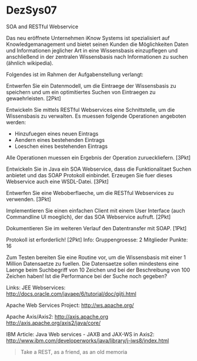 # DezSys07
SOA and RESTful Webservice

Das neu eröffnete Unternehmen iKnow Systems ist spezialisiert auf Knowledgemanagement und bietet seinen Kunden die Möglichkeiten Daten und Informationen jeglicher Art in eine Wissensbasis einzupflegen und anschließend in der zentralen Wissensbasis nach Informationen zu suchen (ähnlich wikipedia).

Folgendes ist im Rahmen der Aufgabenstellung verlangt:

Entwerfen Sie ein Datenmodell, um die Eintraege der Wissensbasis zu speichern und um ein optimitiertes Suchen von Eintraegen zu gewaehrleisten. [2Pkt]

Entwickeln Sie mittels RESTful Webservices eine Schnittstelle, um die Wissensbasis zu verwalten. Es muessen folgende Operationen angeboten werden:
- Hinzufuegen eines neuen Eintrags
- Aendern eines bestehenden Eintrags
- Loeschen eines bestehenden Eintrags

Alle Operationen muessen ein Ergebnis der Operation zurueckliefern. [3Pkt]

Entwickeln Sie in Java ein SOA Webservice, dass die Funktionalitaet Suchen anbietet und das SOAP Protokoll einbindet. Erzeugen Sie fuer dieses Webservice auch eine WSDL-Datei. [3Pkt]

Entwerfen Sie eine Weboberflaeche, um die RESTful Webservices zu verwenden. [3Pkt]

Implementieren Sie einen einfachen Client mit einem User Interface (auch Commandline UI moeglich), der das SOA Webservice aufruft. [2Pkt]

Dokumentieren Sie im weiteren Verlauf den Datentransfer mit SOAP. [1Pkt]

Protokoll ist erforderlich! [2Pkt]
Info:
Gruppengroesse: 2 Mitglieder
Punkte: 16

Zum Testen bereiten Sie eine Routine vor, um die Wissensbasis mit einer 1 Million Datensaetze zu fuellen. Die Datensaetze sollen mindestens eine Laenge beim Suchbegriff von 10 Zeichen und bei der Beschreibung von 100 Zeichen haben! Ist die Performance bei der Suche noch gegeben?

Links:
JEE Webservices: 
http://docs.oracle.com/javaee/6/tutorial/doc/gijti.html

Apache Web Services Project: 
http://ws.apache.org/

Apache Axis/Axis2:
http://axis.apache.org
http://axis.apache.org/axis2/java/core/

IBM Article: Java Web services - JAXB and JAX-WS in Axis2:
http://www.ibm.com/developerworks/java/library/j-jws8/index.html

> Take a REST, as a friend, as an old memoria
